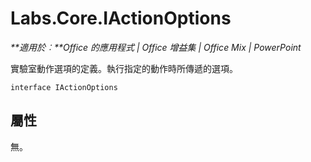 
# <a name="labs.core.iactionoptions"></a>Labs.Core.IActionOptions

 _**適用於︰**Office 的應用程式 | Office 增益集 | Office Mix | PowerPoint_

實驗室動作選項的定義。執行指定的動作時所傳遞的選項。

```
interface IActionOptions
```


## <a name="properties"></a>屬性

無。

